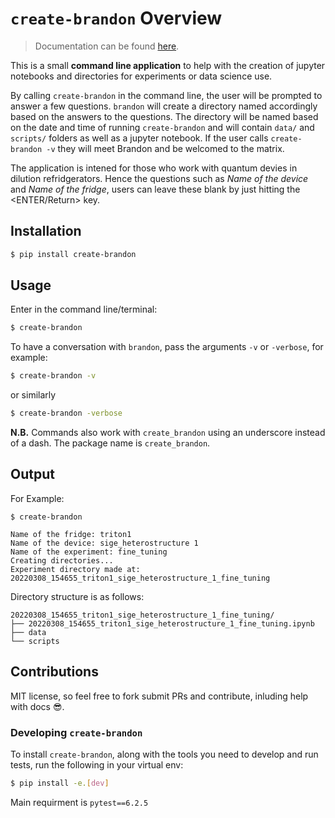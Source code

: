 # `create-brandon` Overview

> Documentation can be found [here](https://create-brandon-project.readthedocs.io/).

This is a small **command line application** to help with the creation of jupyter notebooks and directories for experiments or data science use.

By calling `create-brandon` in the command line, the user will be prompted to answer a few questions. `brandon` will create a directory named accordingly based on the answers to the questions. The directory will be named based on the date and time of running `create-brandon` and
will contain `data/` and `scripts/` folders as well as a jupyter notebook. If the user calls `create-brandon -v` they will meet Brandon and be welcomed to the matrix.

The application is intened for those who work with quantum devies in dilution refridgerators. Hence the questions such as _Name of the device_ and _Name of the fridge_, users can leave these blank by just hitting the <ENTER/Return> key.

## Installation

```bash
$ pip install create-brandon
```

## Usage

Enter in the command line/terminal:

```bash
$ create-brandon
```

To have a conversation with `brandon`, pass the arguments `-v` or `-verbose`, for example:

```bash
$ create-brandon -v
```

or similarly

```bash
$ create-brandon -verbose
```

**N.B.** Commands also work with `create_brandon` using an underscore instead of a dash. The package name is `create_brandon`.

## Output

For Example:

```
$ create-brandon

Name of the fridge: triton1
Name of the device: sige_heterostructure 1
Name of the experiment: fine_tuning
Creating directories...
Experiment directory made at: 20220308_154655_triton1_sige_heterostructure_1_fine_tuning
```

Directory structure is as follows:

```
20220308_154655_triton1_sige_heterostructure_1_fine_tuning/
├── 20220308_154655_triton1_sige_heterostructure_1_fine_tuning.ipynb
├── data
└── scripts
```

## Contributions

MIT license, so feel free to fork submit PRs and contribute, inluding help with docs 😎.

### Developing `create-brandon`

To install `create-brandon`, along with the tools you need to develop and run tests, run the following in your virtual env:

```bash
$ pip install -e.[dev]
```

Main requirment is `pytest==6.2.5`
